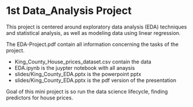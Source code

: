 # 1st Data_Analysis Project
This project is centered around exploratory data 
analysis (EDA) techniques and statistical analysis, 
as well as modeling data using linear regression.

The EDA-Project.pdf contain all information concerning 
the tasks of the project.

- King_County_House_prices_dataset.csv contain the data
- EDA.ipynb is the juypter notebook with all anaysis
- slides/King_County_EDA.pptx is the powerpoint pptx
- slides/King_County_EDA.pptx is the  pdf version of the presentation


Goal of this mini project is so run the data science lifecycle,
finding predictors for house prices.